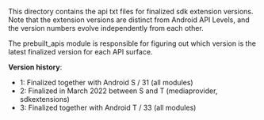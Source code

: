This directory contains the api txt files for finalized sdk extension versions.
Note that the extension versions are distinct from Android API Levels, and
the version numbers evolve independently from each other.

The prebuilt_apis module is responsible for figuring out which version is the
latest finalized version for each API surface.

**Version history**:

- 1: Finalized together with Android S / 31 (all modules)
- 2: Finalized in March 2022 between S and T (mediaprovider, sdkextensions)
- 3: Finalized together with Android T / 33 (all modules)
